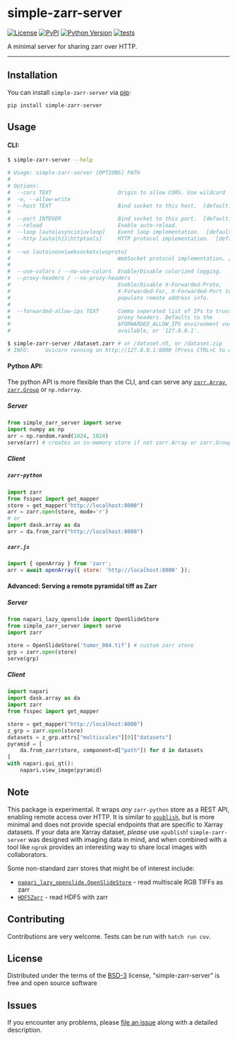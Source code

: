 # simple-zarr-server

[![License](https://img.shields.io/pypi/l/simple-zarr-server.svg)](https://github.com/manzt/simple-zarr-server/raw/master/LICENSE)
[![PyPI](https://img.shields.io/pypi/v/simple-zarr-server.svg?color=green)](https://pypi.org/project/simple-zarr-server)
[![Python Version](https://img.shields.io/pypi/pyversions/simple-zarr-server.svg?color=green)](https://python.org)
[![tests](https://github.com/manzt/simple-zarr-server/workflows/tests/badge.svg)](https://github.com/manzt/simple-zarr-server/actions)

A minimal server for sharing zarr over HTTP.

----------------------------------

## Installation

You can install `simple-zarr-server` via [pip]:

    pip install simple-zarr-server

## Usage

#### CLI:

```bash
$ simple-zarr-server --help

# Usage: simple-zarr-server [OPTIONS] PATH
#
# Options:
#  --cors TEXT                     Origin to allow CORS. Use wildcard '*' to allow all.
#  -w, --allow-write
#  --host TEXT                     Bind socket to this host.  [default: 127.0.0.1]
#
#  --port INTEGER                  Bind socket to this port.  [default: 8000]
#  --reload                        Enable auto-reload.
#  --loop [auto|asyncio|uvloop]    Event loop implementation.  [default: auto]
#  --http [auto|h11|httptools]     HTTP protocol implementation.  [default: auto]
#
#  --ws [auto|none|websockets|wsproto]
#                                  WebSocket protocol implementation. [default: auto]
#
#  --use-colors / --no-use-colors  Enable/Disable colorized logging.
#  --proxy-headers / --no-proxy-headers
#                                  Enable/Disable X-Forwarded-Proto,
#                                  X-Forwarded-For, X-Forwarded-Port to
#                                  populate remote address info.
#
#  --forwarded-allow-ips TEXT      Comma seperated list of IPs to trust with
#                                  proxy headers. Defaults to the
#                                  $FORWARDED_ALLOW_IPS environment variable if
#                                  available, or '127.0.0.1'.

$ simple-zarr-server /dataset.zarr # or /dataset.n5, or /dataset.zip
# INFO:     Uvicorn running on http://127.0.0.1:8000 (Press CTRL+C to quit)
```

#### Python API:

The python API is more flexible than the CLI, and can serve any [`zarr.Array`](https://zarr.readthedocs.io/en/stable/api/core.html#zarr.core.Array), 
[`zarr.Group`](https://zarr.readthedocs.io/en/stable/api/hierarchy.html#zarr.hierarchy.Group) or `np.ndarray`. 

##### Server

```python
from simple_zarr_server import serve
import numpy as np
arr = np.random.rand(1024, 1024)
serve(arr) # creates an in-memory store if not zarr.Array or zarr.Group
```

##### Client

##### `zarr-python`

```python
import zarr
from fsspec import get_mapper
store = get_mapper("http://localhost:8000")
arr = zarr.open(store, mode='r')
# or 
import dask.array as da
arr = da.from_zarr("http://localhost:8000")
```

##### `zarr.js`

```javascript
import { openArray } from 'zarr';
arr = await openArray({ store: 'http://localhost:8000' });
```

#### Advanced: Serving a remote pyramidal tiff as Zarr

##### Server

```python
from napari_lazy_openslide import OpenSlideStore
from simple_zarr_server import serve
import zarr

store = OpenSlideStore('tumor_004.tif') # custom zarr store
grp = zarr.open(store)
serve(grp)
```

##### Client

```python
import napari
import dask.array as da
import zarr
from fsspec import get_mapper

store = get_mapper("http://localhost:8000")
z_grp = zarr.open(store)
datasets = z_grp.attrs["multiscales"][0]["datasets"]
pyramid = [
    da.from_zarr(store, component=d["path"]) for d in datasets
]
with napari.gui_qt():
    napari.view_image(pyramid)
```

## Note

This package is experimental. It wraps *any* `zarr-python` store as a REST API, enabling remote access over HTTP.
It is similar to [`xpublish`](https://github.com/xarray-contrib/xpublish), but is more minimal and 
does not provide special endpoints that are specific to Xarray datasets. If your data are Xarray dataset, 
_please_ use `xpublish`! `simple-zarr-server` was designed with imaging data in mind, and when combined with a tool
like `ngrok` provides an interesting way to share local images with collaborators. 

Some non-standard zarr stores that might be of interest include:

- [`napari_lazy_openslide.OpenSlideStore`](https://github.com/manzt/napari-lazy-openslide) - read multiscale RGB TIFFs as zarr
- [`HDF5Zarr`](https://github.com/catalystneuro/HDF5Zarr) - read HDF5 with zarr

## Contributing

Contributions are very welcome. Tests can be run with `hatch run cov`.

## License

Distributed under the terms of the [BSD-3] license,
"simple-zarr-server" is free and open source software

## Issues

If you encounter any problems, please [file an issue] along with a detailed description.

[BSD-3]: http://opensource.org/licenses/BSD-3-Clause
[file an issue]: https://github.com/manzt/simple-zarr-server/issues
[hatch]: https://hatch.pypa.io/latest/
[pip]: https://pypi.org/project/pip/
[PyPI]: https://pypi.org/
